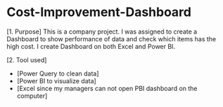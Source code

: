 # Cost-Improvement-Dashboard
[1. Purpose]
This is a company project. I was assigned to create a Dashboard to show performance of data and check which items has the high cost. 
I create Dashboard on both Excel and Power BI. 

[2. Tool used]
- [Power Query to clean data]
- [Power BI to visualize data]
- [Excel since my managers can not open PBI dashboard on the computer]
